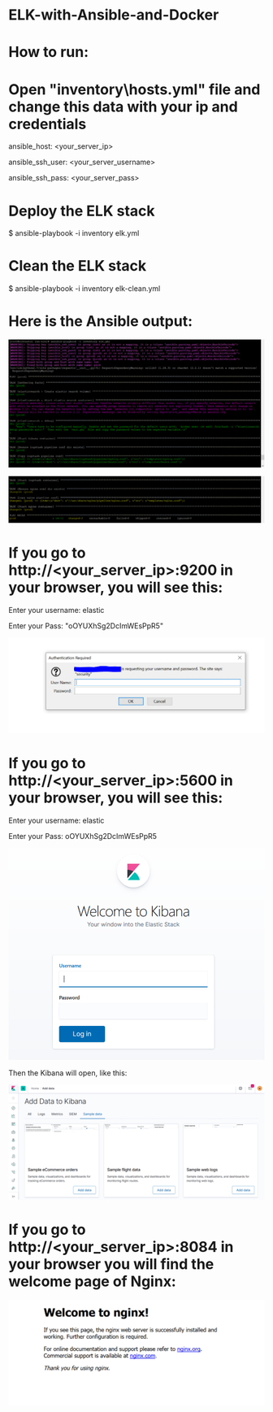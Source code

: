 # ELK-with-Ansible-and-Docker


# How to run:


# Open "inventory\hosts.yml" file and change this data with your ip and credentials 


  ansible_host: <your_server_ip>
  
  
  ansible_ssh_user: <your_server_username>
  
  
  ansible_ssh_pass: <your_server_pass>




# Deploy the ELK stack


$ ansible-playbook -i inventory elk.yml


# Clean the ELK stack


$ ansible-playbook -i inventory elk-clean.yml


# Here is the Ansible output:

![alt text](https://github.com/RehabAbdelWahab/ELK-with-Ansible-and-Docker/blob/master/imgs/1.PNG)


![alt text](https://github.com/RehabAbdelWahab/ELK-with-Ansible-and-Docker/blob/master/imgs/2.PNG)


# If you go to http://<your_server_ip>:9200 in your browser, you will see this:

Enter your username: elastic


Enter your Pass: "oOYUXhSg2DcImWEsPpR5"  


![alt text](https://github.com/RehabAbdelWahab/ELK-with-Ansible-and-Docker/blob/master/imgs/4.PNG)


# If you go to http://<your_server_ip>:5600 in your browser, you will see this:

Enter your username: elastic


Enter your Pass: oOYUXhSg2DcImWEsPpR5


![alt text](https://github.com/RehabAbdelWahab/ELK-with-Ansible-and-Docker/blob/master/imgs/5.PNG)


Then the Kibana will open, like this:


![alt text](https://github.com/RehabAbdelWahab/ELK-with-Ansible-and-Docker/blob/master/imgs/6.PNG)


# If you go to http://<your_server_ip>:8084 in your browser you will find the welcome page of Nginx:

![alt text](https://github.com/RehabAbdelWahab/ELK-with-Ansible-and-Docker/blob/master/imgs/3.PNG)
